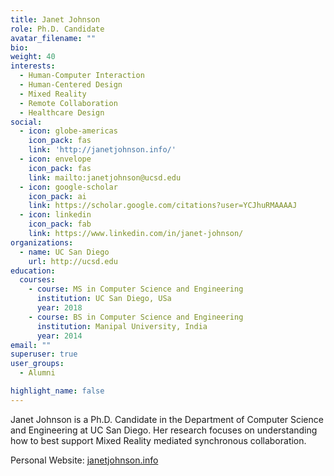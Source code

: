 ```yaml
---
title: Janet Johnson
role: Ph.D. Candidate
avatar_filename: ""
bio: 
weight: 40
interests:
  - Human-Computer Interaction
  - Human-Centered Design
  - Mixed Reality
  - Remote Collaboration
  - Healthcare Design
social:
  - icon: globe-americas
    icon_pack: fas
    link: 'http://janetjohnson.info/'
  - icon: envelope
    icon_pack: fas
    link: mailto:janetjohnson@ucsd.edu
  - icon: google-scholar
    icon_pack: ai
    link: https://scholar.google.com/citations?user=YCJhuRMAAAAJ
  - icon: linkedin
    icon_pack: fab
    link: https://www.linkedin.com/in/janet-johnson/
organizations:
  - name: UC San Diego
    url: http://ucsd.edu
education:
  courses:
    - course: MS in Computer Science and Engineering
      institution: UC San Diego, USa
      year: 2018
    - course: BS in Computer Science and Engineering
      institution: Manipal University, India
      year: 2014
email: ""
superuser: true
user_groups: 
  - Alumni

highlight_name: false
---
```

Janet Johnson is a Ph.D. Candidate in the Department of Computer Science and Engineering at UC San Diego. Her research focuses on understanding how to best support Mixed Reality mediated synchronous collaboration.

Personal Website: <a href="http://janetjohnson.info/">janetjohnson.info</a>

